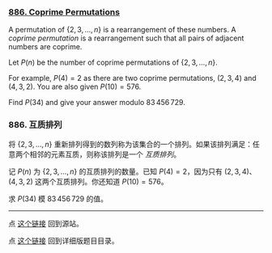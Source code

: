 ### [886. Coprime Permutations](https://projecteuler.net/problem=886)

A permutation of $\{2,3,\ldots,n\}$ is a rearrangement of these numbers. A *coprime permutation* is a rearrangement such that all pairs of adjacent numbers are coprime.

Let $P(n)$ be the number of coprime permutations of $\{2,3,\ldots,n\}$.

For example, $P(4)=2$ as there are two coprime permutations, $(2,3,4)$ and $(4,3,2)$. You are also given $P(10)=576$.

Find $P(34)$ and give your answer modulo $83\,456\,729$.

### 886. 互质排列

将 $\{2,3,\ldots,n\}$ 重新排列得到的数列称为该集合的一个排列。如果该排列满足：任意两个相邻的元素互质，则称该排列是一个 *互质排列*。

记 $P(n)$ 为 $\{2,3,\ldots,n\}$ 的互质排列的数量。已知 $P(4)=2$，因为只有 $(2,3,4)$、$(4,3,2)$ 这两个互质排列。你还知道 $P(10)=576$。

求 $P(34)$ 模 $83\,456\,729$ 的值。

---

点 [这个链接](https://fsy-juruo.github.io/pe-chinese-translation/) 回到源站。

点 [这个链接](https://fsy-juruo.github.io/pe-chinese-translation/detailed_content_archives.html) 回到详细版题目目录。

